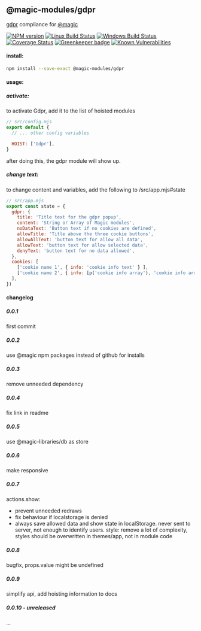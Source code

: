 ## @magic-modules/gdpr

[gdpr](https://en.wikipedia.org/wiki/General_Data_Protection_Regulation) compliance for [@magic](https://magic.github.io/core)

[![NPM version][npm-image]][npm-url]
[![Linux Build Status][travis-image]][travis-url]
[![Windows Build Status][appveyor-image]][appveyor-url]
[![Coverage Status][coveralls-image]][coveralls-url]
[![Greenkeeper badge][greenkeeper-image]][greenkeeper-url]
[![Known Vulnerabilities][snyk-image]][snyk-url]

#### install:
```bash
npm install --save-exact @magic-modules/gdpr
```

#### usage:

##### activate:
to activate Gdpr, add it to the list of hoisted modules
```javascript
// src/config.mjs
export default {
  // ... other config variables

  HOIST: ['Gdpr'],
}
```
after doing this, the gdpr module will show up.

##### change text:
to change content and variables, add the following to /src/app.mjs#state
```javascript
// src/app.mjs
export const state = {
  gdpr: {
    title: 'Title text for the gdpr popup',
    content: 'String or Array of Magic modules',
    noDataText: 'Button text if no cookies are defined',
    allowTitle: 'Title above the three cookie buttons',
    allowAllText: 'button text for allow all data',
    allowText: 'button text for allow selected data',
    denyText: 'button text for no data allowed',
  },
  cookies: [
    ['cookie name 1', { info: 'cookie info text' } ],
    ['cookie name 2', { info: [p('cookie info array'), 'cookie info array' ] }]
  ],
})
```

#### changelog

##### 0.0.1
first commit

##### 0.0.2
use @magic npm packages instead of github for installs

##### 0.0.3
remove unneeded dependency

##### 0.0.4
fix link in readme

##### 0.0.5
use @magic-libraries/db as store

##### 0.0.6
make responsive

##### 0.0.7
actions.show:
  * prevent unneeded redraws
  * fix behaviour if localstorage is denied
  * always save allowed data and show state in localStorage.
    never sent to server, not enough to identify users.
style: remove a lot of complexity, styles should be overwritten in themes/app, not in module code

##### 0.0.8
bugfix, props.value might be undefined

##### 0.0.9
simplify api, add hoisting information to docs

##### 0.0.10 - unreleased
...


[npm-image]: https://img.shields.io/npm/v/@magic-modules/gdpr.svg
[npm-url]: https://www.npmjs.com/package/@magic-modules/gdpr
[travis-image]: https://img.shields.io/travis/com/magic-modules/gdpr/master
[travis-url]: https://travis-ci.com/magic-modules/gdpr
[appveyor-image]: https://img.shields.io/appveyor/ci/magicmodules/gdpr/master.svg
[appveyor-url]: https://ci.appveyor.com/project/magicmodules/gdpr/branch/master
[coveralls-image]: https://coveralls.io/repos/github/magic-modules/gdpr/badge.svg
[coveralls-url]: https://coveralls.io/github/magic-modules/gdpr
[greenkeeper-image]: https://badges.greenkeeper.io/magic-modules/gdpr.svg
[greenkeeper-url]: https://badges.greenkeeper.io/magic-modules/gdpr.svg
[snyk-image]: https://snyk.io/test/github/magic-modules/gdpr/badge.svg
[snyk-url]: https://snyk.io/test/github/magic-modules/gdpr
